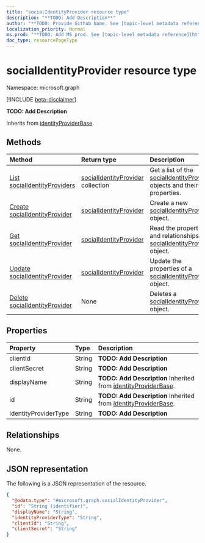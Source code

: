 ```yaml
---
title: "socialIdentityProvider resource type"
description: "**TODO: Add Description**"
author: "**TODO: Provide Github Name. See [topic-level metadata reference](https://msgo.azurewebsites.net/add/document/guidelines/metadata.html#topic-level-metadata)**"
localization_priority: Normal
ms.prod: "**TODO: Add MS prod. See [topic-level metadata reference](https://msgo.azurewebsites.net/add/document/guidelines/metadata.html#topic-level-metadata)**"
doc_type: resourcePageType
---
```


# socialIdentityProvider resource type

Namespace: microsoft.graph

[!INCLUDE [beta-disclaimer](../../includes/beta-disclaimer.md)]

**TODO: Add Description**


Inherits from [identityProviderBase](../resources/identityproviderbase.md).

## Methods
|Method|Return type|Description|
|:---|:---|:---|
|[List socialIdentityProviders](../api/socialidentityprovider-list.md)|[socialIdentityProvider](../resources/socialidentityprovider.md) collection|Get a list of the [socialIdentityProvider](../resources/socialidentityprovider.md) objects and their properties.|
|[Create socialIdentityProvider](../api/socialidentityprovider-create.md)|[socialIdentityProvider](../resources/socialidentityprovider.md)|Create a new [socialIdentityProvider](../resources/socialidentityprovider.md) object.|
|[Get socialIdentityProvider](../api/socialidentityprovider-get.md)|[socialIdentityProvider](../resources/socialidentityprovider.md)|Read the properties and relationships of a [socialIdentityProvider](../resources/socialidentityprovider.md) object.|
|[Update socialIdentityProvider](../api/socialidentityprovider-update.md)|[socialIdentityProvider](../resources/socialidentityprovider.md)|Update the properties of a [socialIdentityProvider](../resources/socialidentityprovider.md) object.|
|[Delete socialIdentityProvider](../api/socialidentityprovider-delete.md)|None|Deletes a [socialIdentityProvider](../resources/socialidentityprovider.md) object.|

## Properties
|Property|Type|Description|
|:---|:---|:---|
|clientId|String|**TODO: Add Description**|
|clientSecret|String|**TODO: Add Description**|
|displayName|String|**TODO: Add Description** Inherited from [identityProviderBase](../resources/identityproviderbase.md).|
|id|String|**TODO: Add Description** Inherited from [identityProviderBase](../resources/identityproviderbase.md).|
|identityProviderType|String|**TODO: Add Description**|

## Relationships
None.

## JSON representation
The following is a JSON representation of the resource.
<!-- {
  "blockType": "resource",
  "keyProperty": "id",
  "@odata.type": "microsoft.graph.socialIdentityProvider",
  "baseType": "Microsoft.Cpim.Api.DataModels.identityProviderBase",
  "openType": false
}
-->
``` json
{
  "@odata.type": "#microsoft.graph.socialIdentityProvider",
  "id": "String (identifier)",
  "displayName": "String",
  "identityProviderType": "String",
  "clientId": "String",
  "clientSecret": "String"
}
```

